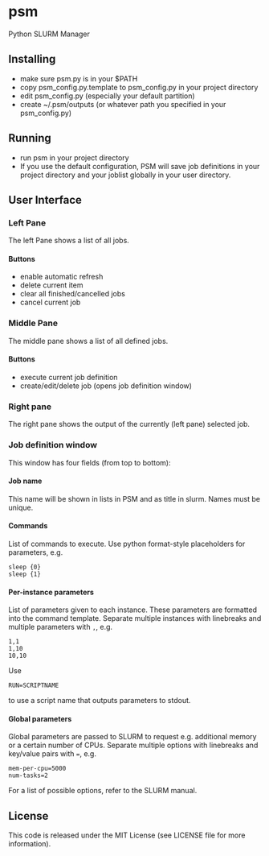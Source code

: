 psm
===

Python SLURM Manager

Installing
----------
* make sure psm.py is in your $PATH
* copy psm_config.py.template to psm_config.py in your project directory
* edit psm_config.py (especially your default partition)
* create ~/.psm/outputs (or whatever path you specified in your psm_config.py)

Running
-------
* run psm in your project directory
* If you use the default configuration, PSM will save job definitions in your project directory and your joblist globally in your user directory.

User Interface
--------------

### Left Pane
The left Pane shows a list of all jobs.

#### Buttons
* enable automatic refresh
* delete current item
* clear all finished/cancelled jobs
* cancel current job

### Middle Pane
The middle pane shows a list of all defined jobs.

#### Buttons
* execute current job definition
* create/edit/delete job (opens job definition window)

### Right pane
The right pane shows the output of the currently (left pane) selected job.

### Job definition window
This window has four fields (from top to bottom):
#### Job name
This name will be shown in lists in PSM and as title in slurm. Names must be unique.
#### Commands
List of commands to execute. Use python format-style placeholders for parameters, e.g.

    sleep {0}
    sleep {1}

#### Per-instance parameters
List of parameters given to each instance. These parameters are formatted into the command template. Separate multiple instances with linebreaks and multiple parameters with `,`, e.g.

    1,1
    1,10
    10,10

Use

    RUN=SCRIPTNAME

to use a script name that outputs parameters to stdout.

#### Global parameters
Global parameters are passed to SLURM to request e.g. additional memory or a certain number of CPUs. Separate multiple options with linebreaks and key/value pairs with `=`, e.g.

    mem-per-cpu=5000
    num-tasks=2

For a list of possible options, refer to the SLURM manual.

License
-------
This code is released under the MIT License (see LICENSE file for more information).
